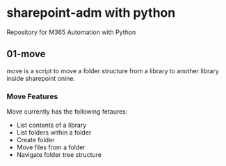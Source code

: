 
# sharepoint-adm with python

Repository for M365 Automation with Python

## 01-move

 move is a script to move a folder structure from a library to another
 library inside sharepoint onine.

### Move Features

 Move currently has the following fetaures:

- List contents of a library
- List folders within a folder
- Create folder
- Move files from a folder
- Navigate folder tree structure
